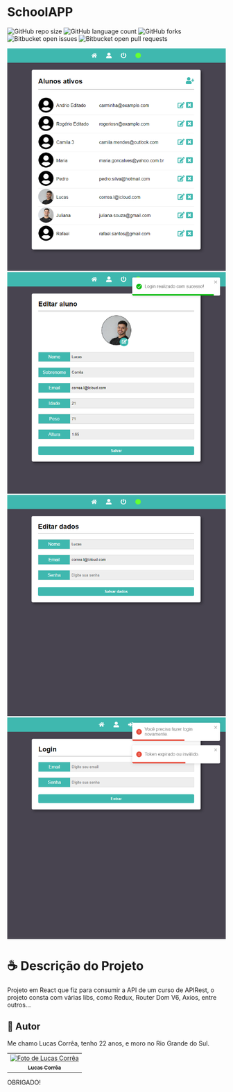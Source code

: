 # SchoolAPP

![GitHub repo size](https://img.shields.io/github/repo-size/correa0105/Consuming-APIRest-React-Redux?style=for-the-badge)
![GitHub language count](https://img.shields.io/github/languages/count/correa0105/Consuming-APIRest-React-Redux?style=for-the-badge)
![GitHub forks](https://img.shields.io/github/forks/correa0105/Consuming-APIRest-React-Redux?style=for-the-badge)
![Bitbucket open issues](https://img.shields.io/bitbucket/issues/correa0105/Consuming-APIRest-React-Redux?style=for-the-badge)
![Bitbucket open pull requests](https://img.shields.io/bitbucket/pr-raw/correa0105/Consuming-APIRest-React-Redux?style=for-the-badge)

<img src="exemplo1.png" alt="Exemplo do Projeto">
<img src="exemplo2.png" alt="Exemplo do Projeto">
<img src="exemplo3.png" alt="Exemplo do Projeto">
<img src="exemplo4.png" alt="Exemplo do Projeto">

# ☕ Descrição do Projeto

Projeto em React que fiz para consumir a API de um curso de APIRest, o projeto consta com várias libs, como Redux, Router Dom V6, Axios, entre outros...

## 🤝 Autor

Me chamo Lucas Corrêa, tenho 22 anos, e moro no Rio Grande do Sul.

<table>
  <tr>
    <td align="center">
      <a href="https://www.linkedin.com/in/correalucas0105/">
        <img src="https://avatars.githubusercontent.com/u/65604927?v=4" width="100px;" alt="Foto de Lucas Corrêa"/><br>
        <sub>
            <b>Lucas Corrêa</b>
        </sub>
      </a>
    </td>
</table>

OBRIGADO!
